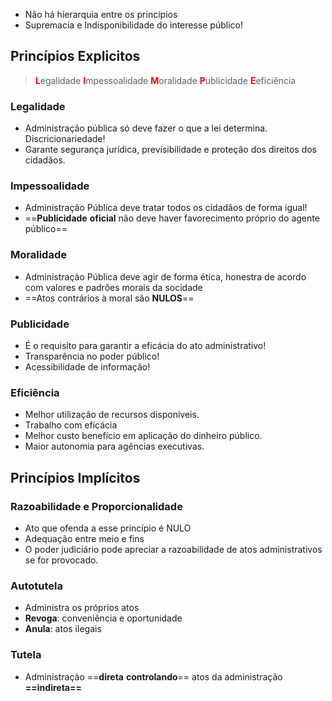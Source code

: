 - Não há hierarquia entre os princípios
- Supremacia e Indisponibilidade do interesse público!

## Princípios Explicitos

> <font color="#ff0000">**L**</font>egalidade
> <font color="#ff0000">**I**</font>mpessoalidade
> <font color="#ff0000">**M**</font>oralidade
> <font color="#ff0000">**P**</font>ublicidade
> <font color="#ff0000">**E**</font>eficiência
### Legalidade
- Administração pública só deve fazer o que a lei determina. Discricionariedade!
- Garante segurança jurídica, previsibilidade e proteção dos direitos dos cidadãos.
### Impessoalidade
- Administração Pública deve tratar todos os cidadãos de forma igual!
- ==**Publicidade** **oficial** não deve haver favorecimento próprio do agente público==
### Moralidade
- Administração Pública deve agir de forma ética, honestra de acordo com valores e padrões morais da socidade
- ==Atos contrários à moral são **NULOS**==
### Publicidade
- É o requisito para garantir a eficácia do ato administrativo!
- Transparência no poder público!
- Acessibilidade de informação!
### Eficiência
- Melhor utilização de recursos disponíveis.
- Trabalho com eficácia
- Melhor custo benefício em aplicação do dinheiro público.
- Maior autonomia para agências executivas.

## Princípios Implícitos
### Razoabilidade e Proporcionalidade
- Ato que ofenda a esse princípio é NULO
- Adequação entre meio e fins
- O poder judiciário pode apreciar a razoabilidade de atos administrativos se for provocado.
### Autotutela
- Administra os próprios atos
- **Revoga**: conveniência e oportunidade
- **Anula**: atos ilegais
### Tutela
- Administração ==**direta** **controlando**== atos da administração **==indireta==**